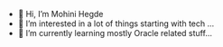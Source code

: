 - 👋 Hi, I’m Mohini Hegde
- 👀 I’m interested in a lot of things starting with tech ...
- 🌱 I’m currently learning mostly Oracle related stuff...
<!---
- 💞️ I’m looking to collaborate on ...
- 📫 How to reach me ...
--->
<!---
movaity9/movaity9 is a ✨ special ✨ repository because its `README.md` (this file) appears on your GitHub profile.
You can click the Preview link to take a look at your changes.
--->
